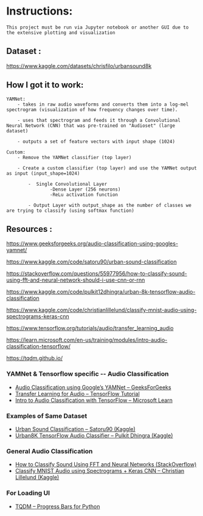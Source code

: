 # Instructions: 
    This project must be run via Jupyter notebook or another GUI due to the extensive plotting and visualization

## Dataset : 
https://www.kaggle.com/datasets/chrisfilo/urbansound8k


## How I got it to work: 
    YAMNet:
        - takes in raw audio waveforms and converts them into a log-mel spectrogram (visualization of how frequency changes over time).
        
        - uses that spectrogram and feeds it through a Convolutional Neural Network (CNN) that was pre-trained on "Audioset" (large dataset)
        
        - outputs a set of feature vectors with input shape (1024)

    Custom:
        - Remove the YAMNet classifier (top layer)

        - Create a custom classifier (top layer) and use the YAMNet output as input (input_shape=1024)

            -  Single Convolutional Layer 
                    -Dense Layer (256 neurons)
                    -ReLu activation function
            
            - Output Layer with output_shape as the number of classes we are trying to classify (using softmax function)
                 



## Resources :
https://www.geeksforgeeks.org/audio-classification-using-googles-yamnet/

https://www.kaggle.com/code/satoru90/urban-sound-classification

https://stackoverflow.com/questions/55977956/how-to-classify-sound-using-fft-and-neural-network-should-i-use-cnn-or-rnn

https://www.kaggle.com/code/pulkit12dhingra/urban-8k-tensorflow-audio-classification

https://www.kaggle.com/code/christianlillelund/classify-mnist-audio-using-spectrograms-keras-cnn

https://www.tensorflow.org/tutorials/audio/transfer_learning_audio

https://learn.microsoft.com/en-us/training/modules/intro-audio-classification-tensorflow/

https://tqdm.github.io/

### YAMNet & Tensorflow specific -- Audio Classification
- [Audio Classification using Google’s YAMNet – GeeksForGeeks](https://www.geeksforgeeks.org/audio-classification-using-googles-yamnet/)
- [Transfer Learning for Audio – TensorFlow Tutorial](https://www.tensorflow.org/tutorials/audio/transfer_learning_audio)
- [Intro to Audio Classification with TensorFlow – Microsoft Learn](https://learn.microsoft.com/en-us/training/modules/intro-audio-classification-tensorflow/)

### Examples of Same Dataset
- [Urban Sound Classification – Satoru90 (Kaggle)](https://www.kaggle.com/code/satoru90/urban-sound-classification)
- [Urban8K TensorFlow Audio Classifier – Pulkit Dhingra (Kaggle)](https://www.kaggle.com/code/pulkit12dhingra/urban-8k-tensorflow-audio-classification)

### General Audio Classification
- [How to Classify Sound Using FFT and Neural Networks (StackOverflow)](https://stackoverflow.com/questions/55977956/how-to-classify-sound-using-fft-and-neural-network-should-i-use-cnn-or-rnn)
- [Classify MNIST Audio using Spectrograms + Keras CNN – Christian Lillelund (Kaggle)](https://www.kaggle.com/code/christianlillelund/classify-mnist-audio-using-spectrograms-keras-cnn)

### For Loading UI
- [TQDM – Progress Bars for Python](https://tqdm.github.io/)
